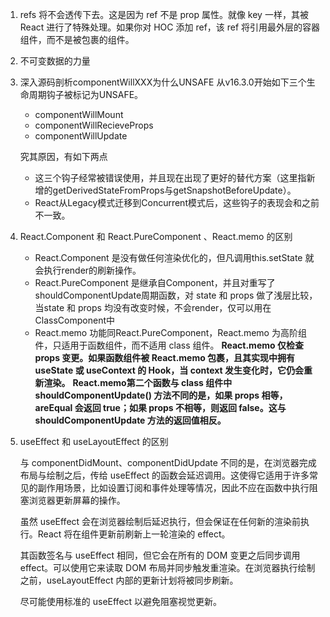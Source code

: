 1. refs 将不会透传下去。这是因为 ref 不是 prop 属性。就像 key 一样，其被 React 进行了特殊处理。如果你对 HOC 添加 ref，该 ref 将引用最外层的容器组件，而不是被包裹的组件。

2. 不可变数据的力量
3. 深入源码剖析componentWillXXX为什么UNSAFE 
    从v16.3.0开始如下三个生命周期钩子被标记为UNSAFE。
    * componentWillMount
    * componentWillRecieveProps
    * componentWillUpdate

    究其原因，有如下两点
    * 这三个钩子经常被错误使用，并且现在出现了更好的替代方案（这里指新增的getDerivedStateFromProps与getSnapshotBeforeUpdate）。
    * React从Legacy模式迁移到Concurrent模式后，这些钩子的表现会和之前不一致。
4. React.Component 和 React.PureComponent 、React.memo 的区别
    * React.Component 是没有做任何渲染优化的，但凡调用this.setState 就会执行render的刷新操作。
    * React.PureComponent 是继承自Component，并且对重写了shouldComponentUpdate周期函数，对 state 和 props 做了浅层比较，当state 和 props 均没有改变时候，不会render，仅可以用在ClassComponent中
    * React.memo 功能同React.PureComponent，React.memo 为高阶组件，只适用于函数组件，而不适用 class 组件。
    **React.memo 仅检查 props 变更。如果函数组件被 React.memo 包裹，且其实现中拥有 useState 或 useContext 的 Hook，当 context 发生变化时，它仍会重新渲染。**
    **React.memo第二个函数与 class 组件中 shouldComponentUpdate() 方法不同的是，如果 props 相等，areEqual 会返回 true；如果 props 不相等，则返回 false。这与 shouldComponentUpdate 方法的返回值相反。**

5. useEffect 和 useLayoutEffect 的区别

    与 componentDidMount、componentDidUpdate 不同的是，在浏览器完成布局与绘制之后，传给 useEffect 的函数会延迟调用。这使得它适用于许多常见的副作用场景，比如设置订阅和事件处理等情况，因此不应在函数中执行阻塞浏览器更新屏幕的操作。

    虽然 useEffect 会在浏览器绘制后延迟执行，但会保证在任何新的渲染前执行。React 将在组件更新前刷新上一轮渲染的 effect。

    其函数签名与 useEffect 相同，但它会在所有的 DOM 变更之后同步调用 effect。可以使用它来读取 DOM 布局并同步触发重渲染。在浏览器执行绘制之前，useLayoutEffect 内部的更新计划将被同步刷新。
    
    尽可能使用标准的 useEffect 以避免阻塞视觉更新。